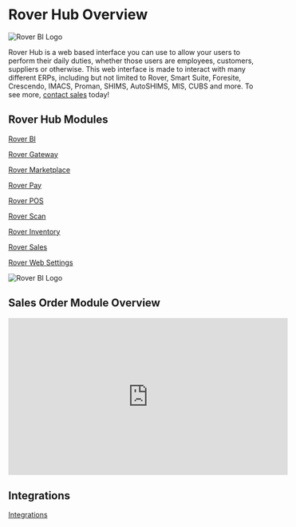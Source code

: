 # Rover Hub Overview

<PageHeader />

![Rover BI Logo](/assets/img/rover-hub.png)

Rover Hub is a web based interface you can use to allow your users to perform their daily duties, whether those users are employees, customers, suppliers or otherwise. This web interface is made to interact with  many different ERPs, including but not limited to Rover, Smart Suite, Foresite, Crescendo, IMACS, Proman, SHIMS, AutoSHIMS, MIS, CUBS and more. To see more, [contact sales](mailto:sales@zumasys.com) today!

## Rover Hub Modules

[Rover BI](bi/README.md)

[Rover Gateway](gateway/README.md)

[Rover Marketplace](marketplace/README.md)

[Rover Pay](pay/README.md)

[Rover POS](pos/README.md)

[Rover Scan](scan/README.md)

[Rover Inventory](inventory/README.md)

[Rover Sales](sales/README.md)

[Rover Web Settings](settings/README.md)

![Rover BI Logo](/assets/img/rover-hub.png)

## Sales Order Module Overview

<iframe width="560" height="315" src="https://www.youtube.com/embed/SszwMRa588Y" title="YouTube video player" frameborder="0" allow="accelerometer; autoplay; clipboard-write; encrypted-media; gyroscope; picture-in-picture" allowfullscreen></iframe>

## Integrations

[Integrations](integrations/README.md)

<PageFooter />
